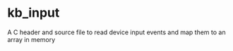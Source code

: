 # kb_input
A C header and source file to read device input events and map them to an array in memory
